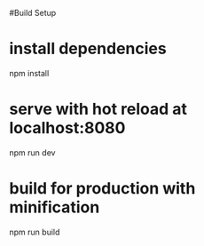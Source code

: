 #Build Setup
# install dependencies
npm install

# serve with hot reload at localhost:8080
npm run dev

# build for production with minification
npm run build
